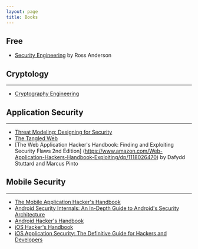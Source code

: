```yaml
---
layout: page
title: Books
---
```


## Free
- [Security Engineering](http://www.cl.cam.ac.uk/~rja14/book.html) by Ross Anderson

## Cryptology
---
- [Cryptography Engineering](http://amzn.to/2jAorXQ)

## Application Security
---
- [Threat Modeling: Designing for Security](https://amzn.to/2vKLgwO)
- [The Tangled Web](https://amzn.to/2uM9zG1)
- [The Web Application Hacker's Handbook: Finding and Exploiting Security Flaws 2nd Edition] (https://www.amazon.com/Web-Application-Hackers-Handbook-Exploiting/dp/1118026470) by Dafydd Stuttard and Marcus Pinto

## Mobile Security
---
- [The Mobile Application Hacker's Handbook](http://amzn.to/2FnFN02)
- [Android Security Internals: An In-Depth Guide to Android's Security Architecture](http://amzn.to/2DTuWxK)
- [Android Hacker's Handbook](http://amzn.to/2DIYJpP)
- [iOS Hacker's Handbook](http://amzn.to/2Byak9f)
- [iOS Application Security: The Definitive Guide for Hackers and Developers](http://amzn.to/2DQDrd4)
